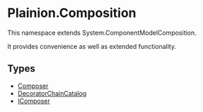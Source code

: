 
# Plainion.Composition

This namespace extends System.ComponentModelComposition.

It provides convenience as well as extended functionality.

## Types

* [Composer](Composer.md)
* [DecoratorChainCatalog](DecoratorChainCatalog.md)
* [IComposer](IComposer.md)
